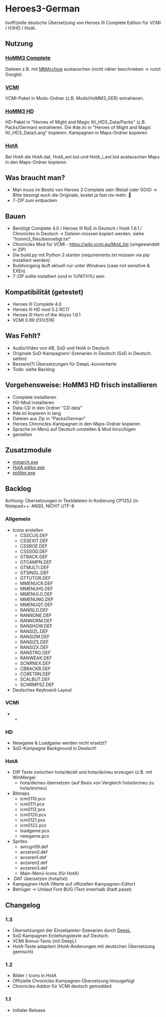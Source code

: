 # Heroes3-German
Inoffizielle deutsche Übersetzung von Heroes III Complete Edition für VCMI / H3HD / HotA.

## Nutzung
### [HoMM3 Complete](https://www.gog.com/game/heroes_of_might_and_magic_3_complete_edition)
Dateien z.B. mit [MMArchive](https://github.com/GrayFace/Misc/) austauschen (nicht näher beschrieben -> nutzt Google).

### [VCMI](https://vcmi.eu/)
VCMI-Paket in Mods-Ordner (z.B. Mods/HoMM3_GER) extrahieren.

### [HoMM3 HD](https://sites.google.com/site/heroes3hd/)
HD-Paket in "Heroes of Might and Magic III/_HD3_Data/Packs" (z.B. Packs/German) extrahieren.
Die #de.ini in "Heroes of Might and Magic III/_HD3_Data/Lang" kopieren.
Kampagnen in Maps-Ordner kopieren

### [HotA](https://www.hota.acidcave.net/)
Bei HotA die HotA.dat, HotA_ext.lod und HotA_l_ext.lod austauschen
Maps in den Maps-Ordner kopieren

## Was braucht man?
* Man muss im Besitz von Heroes 3 Complete sein (Retail oder GOG) -> Bitte besorgt euch die Originale, kostet ja fast nix mehr. 🙂
* 7-ZIP zum entpacken

## Bauen
* Benötigt Complete 4.0 / Heroes III RoE in Deutsch / HotA 1.6.1 / Chronicles in Deutsch -> Dateien müssen kopiert werden, siehe "homm3_files/benoetigt.txt"
* Chronicles Mod für VCMI - https://wiki.vcmi.eu/Mod_list (umgewandelt in ZIP)
* Die build.py mit Python 3 starten (requirements.txt müssen via pip installiert werden).
* Buildvorgang läuft aktuell nur unter Windows (case not sensitive & EXEn).
* 7-ZIP sollte installiert (und in %PATH%) sein

## Kompatibilität (getestet)
* Heroes III Complete 4.0
* Heroes III HD mod 5.2 RC17
* Heroes III Horn of the Abyss 1.6.1
* VCMI 0.99 (f31c516)

## Was Fehlt?
* Audio/Video von AB, SoD und HotA in Deutsch
* Originale SoD-Kampagnen/-Szenarien in Deutsch (SoD in Deutsch: selten)
* Bessere(?) Übersetzungen für DeepL-konvertierte
* Todo: siehe Backlog

## Vorgehensweise: HoMM3 HD frisch installieren
* Complete installieren
* HD-Mod installieren
* Data-CD in den Ordner "CD data"
* #de.ini kopieren in lang
* Dateien aus Zip in "Packs/German"
* Heroes Chronicles-Kampagnen in den Maps-Ordner kopieren
* Sprache im Menü auf Deutsch umstellen & Mod hinzufügen
* genießen

## Zusatzmodule
* [mmarch.exe](https://github.com/might-and-magic/mmarch)
* [HotA editor.exe](http://imperium.heroes.net.pl/temat/4762/1)
* [splitter.exe](https://forum.df2.ru/lofiversion/index.php/t933-50.html)

## Backlog
Achtung: Übersetzungen in Textdateien in Kodierung CP1252 (in Notepad++: ANSI), NICHT UTF-8
### Allgemein
* Icons erstellen
  * CSSCUS.DEF
  * CSSEXIT.DEF
  * CSSROE.DEF
  * CSSSOD.DEF
  * GTBACK.DEF
  * GTCAMPN.DEF
  * GTMULTI.DEF
  * GTSINGL.DEF
  * GTTUTOR.DEF
  * MMENUCR.DEF
  * MMENUHS.DEF
  * MMENULG.DEF
  * MMENUNG.DEF
  * MMENUQT.DEF
  * RANISLD.DEF
  * RANNONE.DEF
  * RANNORM.DEF
  * RANSHOW.DEF
  * RANSIZL.DEF
  * RANSIZM.DEF
  * RANSIZS.DEF
  * RANSIZX.DEF
  * RANSTRG.DEF
  * RANWEAK.DEF
  * SCNRNEX.DEF
  * CBBACKB.DEF
  * CORETRN.DEF
  * SCALBUT.DEF
  * SCNRMPSZ.DEF
* Deutsches Keyboard-Layout
### VCMI
* -
### HD
* Newgame & Loadgame werden nicht ersetzt?
* SoD-Kampagne Background in Deutsch!
### HotA
* Diff Texte zwischen hota/de/alt und hota/de/neu erzeugen (z.B. mit WinMerge)
  * hota/de/neu übersetzen (auf Basis von Vergleich hota/en/neu zu hota/en/neu)
* Bitmaps
  * icm0110.pcx
  * icm0111.pcx
  * icm0112.pcx
  * icm0120.pcx
  * icm0121.pcx
  * icm0122.pcx
  * loadgame.pcx
  * newgame.pcx
* Sprites
  * avrcgn09.def
  * avzaren0.def
  * avzaren1.def
  * avzaren2.def
  * avzaren3.def
  * Main-Menü-Icons (für HotA)
* .DAT übersetzen (hota/txt)
* Kampagnen HotA (Warte auf offiziellen Kampagnen-Editor)
* Betrüger -> Umlaut Font BUG (Text innerhalb Stadt passt)

## Changelog
### 1.3
* Übersetzungen der Einzelspieler-Szenarien durch [DeepL](https://www.deepl.com/translator)
* SoD Kampagnen Einleitungstexte auf Deutsch.
* VCMI Bonus-Texts (mit DeepL)
* HotA-Texte adaptiert (HotA-Änderungen mit deutschen Übersetzung gemischt)

### 1.2
* Bilder / Icons in HotA
* Offizielle Chronicles Kampagnen Übersetzung hinzugefügt
* Chronicles-Addon für VCMI deutsch gemodded

### 1.1
* Initialer Release